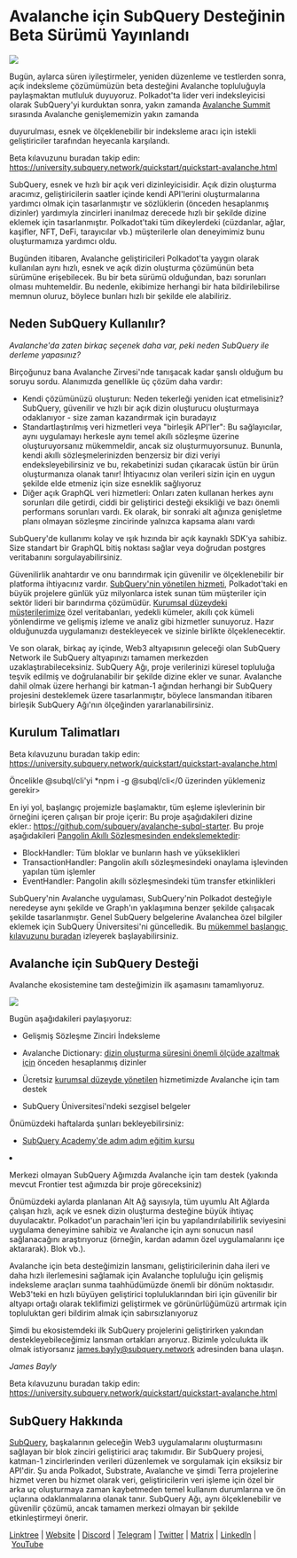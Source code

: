 # Avalanche için SubQuery Desteğinin Beta Sürümü Yayınlandı

![](https://miro.medium.com/max/1400/1*BiJaESR69-vDimBJmXhQvw.png)

Bugün, aylarca süren iyileştirmeler, yeniden düzenleme ve testlerden sonra, açık indeksleme çözümümüzün beta desteğini Avalanche topluluğuyla paylaşmaktan mutluluk duyuyoruz. Polkadot'ta lider veri indeksleyicisi olarak SubQuery'yi kurduktan sonra, yakın zamanda [Avalanche Summit](https://www.avalanchesummit.com/agenda) sırasında Avalanche</a> genişlememizin yakın zamanda

 duyurulması, esnek ve ölçeklenebilir bir indeksleme aracı için istekli geliştiriciler tarafından heyecanla karşılandı.</p> 

Beta kılavuzunu buradan takip edin: https://university.subquery.network/quickstart/quickstart-avalanche.html

SubQuery, esnek ve hızlı bir açık veri dizinleyicisidir. Açık dizin oluşturma aracımız, geliştiricilerin saatler içinde kendi API'lerini oluşturmalarına yardımcı olmak için tasarlanmıştır ve sözlüklerin (önceden hesaplanmış dizinler) yardımıyla zincirleri inanılmaz derecede hızlı bir şekilde dizine eklemek için tasarlanmıştır. Polkadot'taki tüm dikeylerdeki (cüzdanlar, ağlar, kaşifler, NFT, DeFi, tarayıcılar vb.) müşterilerle olan deneyimimiz bunu oluşturmamıza yardımcı oldu.

Bugünden itibaren, Avalanche geliştiricileri Polkadot'ta yaygın olarak kullanılan aynı hızlı, esnek ve açık dizin oluşturma çözümünün beta sürümüne erişebilecek. Bu bir beta sürümü olduğundan, bazı sorunları olması muhtemeldir. Bu nedenle, ekibimize herhangi bir hata bildirilebilirse memnun oluruz, böylece bunları hızlı bir şekilde ele alabiliriz.



## Neden SubQuery Kullanılır?

_Avalanche'da zaten birkaç seçenek daha var, peki neden SubQuery ile derleme yapasınız?_

Birçoğunuz bana Avalanche Zirvesi'nde tanışacak kadar şanslı olduğum bu soruyu sordu. Alanımızda genellikle üç çözüm daha vardır:

- Kendi çözümünüzü oluşturun: Neden tekerleği yeniden icat etmelisiniz? SubQuery, güvenilir ve hızlı bir açık dizin oluşturucu oluşturmaya odaklanıyor - size zaman kazandırmak için buradayız
- Standartlaştırılmış veri hizmetleri veya "birleşik API'ler": Bu sağlayıcılar, aynı uygulamayı herkesle aynı temel akıllı sözleşme üzerine oluşturuyorsanız mükemmeldir, ancak siz oluşturmuyorsunuz. Bununla, kendi akıllı sözleşmelerinizden benzersiz bir dizi veriyi endeksleyebilirsiniz ve bu, rekabetinizi sudan çıkaracak üstün bir ürün oluşturmanıza olanak tanır! İhtiyacınız olan verileri sizin için en uygun şekilde elde etmeniz için size esneklik sağlıyoruz
- Diğer açık GraphQL veri hizmetleri: Onları zaten kullanan herkes aynı sorunları dile getirdi, ciddi bir geliştirici desteği eksikliği ve bazı önemli performans sorunları vardı. Ek olarak, bir sonraki alt ağınıza genişletme planı olmayan sözleşme zincirinde yalnızca kapsama alanı vardı

SubQuery'de kullanımı kolay ve ışık hızında bir açık kaynaklı SDK'ya sahibiz. Size standart bir GraphQL bitiş noktası sağlar veya doğrudan postgres veritabanını sorgulayabilirsiniz.

Güvenilirlik anahtardır ve onu barındırmak için güvenilir ve ölçeklenebilir bir platforma ihtiyacınız vardır. [SubQuery'nin yönetilen hizmeti](https://subquery.network/managedservices), Polkadot'taki en büyük projelere günlük yüz milyonlarca istek sunan tüm müşteriler için sektör lideri bir barındırma çözümüdür. [Kurumsal düzeydeki müşterilerimize](./20211228-enterprise-hosted.md) özel veritabanları, yedekli kümeler, akıllı çok kümeli yönlendirme ve gelişmiş izleme ve analiz gibi hizmetler sunuyoruz. Hazır olduğunuzda uygulamanızı destekleyecek ve sizinle birlikte ölçeklenecektir.

Ve son olarak, birkaç ay içinde, Web3 altyapısının geleceği olan SubQuery Network ile SubQuery altyapınızı tamamen merkezden uzaklaştırabileceksiniz. SubQuery Ağı, proje verilerinizi küresel topluluğa teşvik edilmiş ve doğrulanabilir bir şekilde dizine ekler ve sunar. Avalanche dahil olmak üzere herhangi bir katman-1 ağından herhangi bir SubQuery projesini desteklemek üzere tasarlanmıştır, böylece lansmandan itibaren birleşik SubQuery Ağı'nın ölçeğinden yararlanabilirsiniz.



## Kurulum Talimatları

Beta kılavuzunu buradan takip edin: https://university.subquery.network/quickstart/quickstart-avalanche.html

Öncelikle @subql/cli'yi *npm i -g @subql/cli</0 üzerinden yüklemeniz gerekir></p> 

En iyi yol, başlangıç ​​projemizle başlamaktır, tüm eşleme işlevlerinin bir örneğini içeren çalışan bir proje içerir: Bu proje aşağıdakileri dizine ekler.: https://github.com/subquery/avalanche-subql-starter. Bu proje aşağıdakileri [Pangolin Akıllı Sözleşmesinden endekslemektedir](https://snowtrace.io/token/0x60781c2586d68229fde47564546784ab3faca982):

- BlockHandler: Tüm bloklar ve bunların hash ve yükseklikleri
- TransactionHandler: Pangolin akıllı sözleşmesindeki onaylama işlevinden yapılan tüm işlemler
- EventHandler: Pangolin akıllı sözleşmesindeki tüm transfer etkinlikleri

SubQuery'nin Avalanche uygulaması, SubQuery'nin Polkadot desteğiyle neredeyse aynı şekilde ve Graph'ın yaklaşımına benzer şekilde çalışacak şekilde tasarlanmıştır. Genel SubQuery belgelerine Avalanchea özel bilgiler eklemek için SubQuery Üniversitesi'ni güncelledik. Bu [mükemmel başlangıç ​​kılavuzunu buradan](https://university.subquery.network/quickstart/quickstart-avalanche.html) izleyerek başlayabilirsiniz.</p> 



## Avalanche için SubQuery Desteği

Avalanche ekosistemine tam desteğimizin ilk aşamasını tamamlıyoruz.

![](https://miro.medium.com/max/1400/0*GUKZJfJCz1nB_3zc)

Bugün aşağıdakileri paylaşıyoruz:

- Gelişmiş Sözleşme Zinciri İndeksleme
- Avalanche Dictionary: [dizin oluşturma süresini önemli ölçüde azaltmak için](./20210630-SubQuery-Just-Got-a-lot-Faster-with-the-Dictionary.md) önceden hesaplanmış dizinler
- Ücretsiz [kurumsal düzeyde yönetilen](./20211228-enterprise-hosted.md) hizmetimizde Avalanche için tam destek
- SubQuery Üniversitesi'ndeki sezgisel belgeler</li> </ul> 
  
  Önümüzdeki haftalarda şunları bekleyebilirsiniz:
  
  - [SubQuery Academy'de adım adım eğitim kursu](./20211018-subquery-launches-the-subquery-academy.md)
- Merkezi olmayan SubQuery Ağımızda Avalanche için tam destek (yakında mevcut Frontier test ağımızda bir proje göreceksiniz)

Önümüzdeki aylarda planlanan Alt Ağ sayısıyla, tüm uyumlu Alt Ağlarda çalışan hızlı, açık ve esnek dizin oluşturma desteğine büyük ihtiyaç duyulacaktır. Polkadot'un parachain'leri için bu yapılandırılabilirlik seviyesini uygulama deneyimine sahibiz ve Avalanche için aynı sonucun nasıl sağlanacağını araştırıyoruz (örneğin, kardan adamın özel uygulamalarını içe aktararak). Blok vb.).

Avalanche için beta desteğimizin lansmanı, geliştiricilerinin daha ileri ve daha hızlı ilerlemesini sağlamak için Avalanche topluluğu için gelişmiş indeksleme araçları sunma taahhüdümüzde önemli bir dönüm noktasıdır. Web3'teki en hızlı büyüyen geliştirici topluluklarından biri için güvenilir bir altyapı ortağı olarak teklifimizi geliştirmek ve görünürlüğümüzü artırmak için topluluktan geri bildirim almak için sabırsızlanıyoruz

Şimdi bu ekosistemdeki ilk SubQuery projelerini geliştirirken yakından destekleyebileceğimiz lansman ortakları arıyoruz. Bizimle yolculukta ilk olmak istiyorsanız james.bayly@subquery.network adresinden bana ulaşın.

_James Bayly_

Beta kılavuzunu buradan takip edin: https://university.subquery.network/quickstart/quickstart-avalanche.html



## SubQuery Hakkında

[SubQuery](https://subquery.network/), başkalarının geleceğin Web3 uygulamalarını oluşturmasını sağlayan bir blok zinciri geliştirici araç takımıdır. Bir SubQuery projesi, katman-1 zincirlerinden verileri düzenlemek ve sorgulamak için eksiksiz bir API'dir. Şu anda Polkadot, Substrate, Avalanche ve şimdi Terra projelerine hizmet veren bu hizmet olarak veri, geliştiricilerin veri işleme için özel bir arka uç oluşturmaya zaman kaybetmeden temel kullanım durumlarına ve ön uçlarına odaklanmalarına olanak tanır. SubQuery Ağı, aynı ölçeklenebilir ve güvenilir çözümü, ancak tamamen merkezi olmayan bir şekilde etkinleştirmeyi önerir.

​​[Linktree](https://linktr.ee/subquerynetwork) | [Website](https://subquery.network/) | [Discord](https://discord.com/invite/78zg8aBSMG) | [Telegram](https://t.me/subquerynetwork) | [Twitter](https://twitter.com/subquerynetwork) | [Matrix](https://matrix.to/#/#subquery:matrix.org) | [LinkedIn](https://www.linkedin.com/company/subquery) | [YouTube](https://www.youtube.com/channel/UCi1a6NUUjegcLHDFLr7CqLw)
